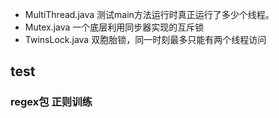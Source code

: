 - MultiThread.java 测试main方法运行时真正运行了多少个线程。
- Mutex.java 一个底层利用同步器实现的互斥锁
- TwinsLock.java 双胞胎锁，同一时刻最多只能有两个线程访问

## test
### regex包  正则训练